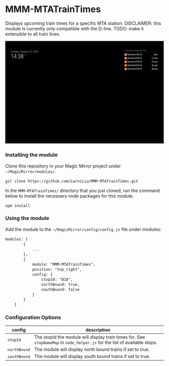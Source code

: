 # MMM-MTATrainTimes

Displays upcoming train times for a specific MTA station. DISCLAIMER: this module is currently only compatible with the D-line. TODO: make it extensible to all train lines.

![example](./documentation/example.png)

### Installing the module
Clone this repository in your Magic Mirror project under `~/MagicMirror/modules/`.
```
git clone https://github.com/LwrncLiu/MMM-MTATrainTimes.git
```

In the `MMM-MTATrainTimes/` directory that you just cloned, run the command below to install the necessary node packages for this module.
```
npm install
``` 

### Using the module
Add the module to the `~/MagicMirror/config/config.js` file under modules:
```
modules: [
        {
            ...
        },
		{
			module: "MMM-MTATrainTimes",
			position: "top_right",
			config: {
				stopId: "B18",
				northBound: true,
				southBound: false
			}
		}
	]
```

### Configuration Options
| config | description | 
| --- | --- |
| `stopId` | The stopId the module will display train times for. See `stopNameMap` in `node_helper.js` for the list of available stops. |
| `northBound` | The module will display north bound trains if set to true. |
| `southBound` | The module will display south bound trains if set to true. |